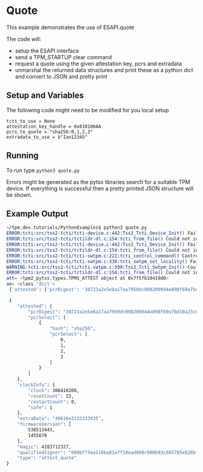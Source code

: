 # Quote

This example demonstrates the use of ESAPI.quote

The code will:

   * setup the ESAPI interface
   * send a TPM_STARTUP clear command
   * request a quote using the given attestation key, pcrs and extradata
   * unmarshal the returned data structures and print these as a python dict and convert to JSON and pretty print

## Setup and Variables

The following code might need to be modified for you local setup

```python3
tcti_to_use = None
attestation_key_handle = 0x810100AA
pcrs_to_quote = "sha256:0,1,2,3"
extradata_to_use = b"Ian12345"
```

## Running

To run type `python3 quote.py`

Errors might be generated as the pytss libraries search for a suitable TPM device. If everything is successful then a pretty printed JSON structure will be shown.

## Example Output

```bash
~/tpm.dev.tutorials/PythonExamples$ python3 quote.py 
ERROR:tcti:src/tss2-tcti/tcti-device.c:442:Tss2_Tcti_Device_Init() Failed to open specified TCTI device file /dev/tpmrm0: No such file or directory 
ERROR:tcti:src/tss2-tcti/tctildr-dl.c:154:tcti_from_file() Could not initialize TCTI file: libtss2-tcti-device.so.0 
ERROR:tcti:src/tss2-tcti/tcti-device.c:442:Tss2_Tcti_Device_Init() Failed to open specified TCTI device file /dev/tpm0: No such file or directory 
ERROR:tcti:src/tss2-tcti/tctildr-dl.c:154:tcti_from_file() Could not initialize TCTI file: libtss2-tcti-device.so.0 
ERROR:tcti:src/tss2-tcti/tcti-swtpm.c:222:tcti_control_command() Control command failed with error: 1 
ERROR:tcti:src/tss2-tcti/tcti-swtpm.c:330:tcti_swtpm_set_locality() Failed to set locality: 0xa000a 
WARNING:tcti:src/tss2-tcti/tcti-swtpm.c:599:Tss2_Tcti_Swtpm_Init() Could not set locality via control channel: 0xa000a 
ERROR:tcti:src/tss2-tcti/tctildr-dl.c:154:tcti_from_file() Could not initialize TCTI file: libtss2-tcti-swtpm.so.0 
att= <tpm2_pytss.types.TPMS_ATTEST object at 0x7f5fb10419d0>
ae= <class 'dict'> 
 {'attested': {'pcrDigest': '38723a2e5e8a17aa7950dc008209944e898f69a7bd10a23c839d341e935fd5ca', 'pcrSelect': [{'hash': 'sha256', 'pcrSelect': [0, 1, 2, 3]}]}, 'clockInfo': {'clock': 308418200, 'resetCount': 22, 'restartCount': 0, 'safe': 1}, 'extraData': '49616e3132333435', 'firmwareVersion': [538513443, 1455670], 'magic': 4283712327, 'qualifiedSigner': '000bff3ea118be81e7f10ead098c900b93c885785e828bf27d824a87add847b5ec56', 'type': 'attest_quote'}

 {
    "attested": {
        "pcrDigest": "38723a2e5e8a17aa7950dc008209944e898f69a7bd10a23c839d341e935fd5ca",
        "pcrSelect": [
            {
                "hash": "sha256",
                "pcrSelect": [
                    0,
                    1,
                    2,
                    3
                ]
            }
        ]
    },
    "clockInfo": {
        "clock": 308418200,
        "resetCount": 22,
        "restartCount": 0,
        "safe": 1
    },
    "extraData": "49616e3132333435",
    "firmwareVersion": [
        538513443,
        1455670
    ],
    "magic": 4283712327,
    "qualifiedSigner": "000bff3ea118be81e7f10ead098c900b93c885785e828bf27d824a87add847b5ec56",
    "type": "attest_quote"
}

```